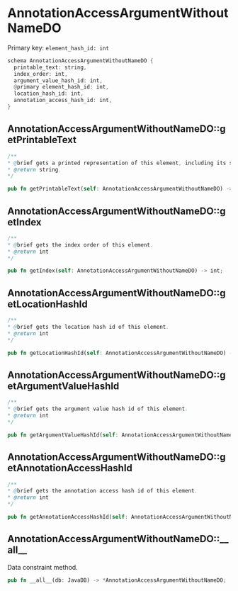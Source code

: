 # AnnotationAccessArgumentWithoutNameDO

Primary key: `element_hash_id: int`

```rust
schema AnnotationAccessArgumentWithoutNameDO {
  printable_text: string,
  index_order: int,
  argument_value_hash_id: int,
  @primary element_hash_id: int,
  location_hash_id: int,
  annotation_access_hash_id: int,
}
```
## AnnotationAccessArgumentWithoutNameDO::getPrintableText

```java
/**
* @brief gets a printed representation of this element, including its structure where applicable.
* @return string.
*/
```
```rust
pub fn getPrintableText(self: AnnotationAccessArgumentWithoutNameDO) -> string;
```
## AnnotationAccessArgumentWithoutNameDO::getIndex

```java
/**
* @brief gets the index order of this element.
* @return int
*/
```
```rust
pub fn getIndex(self: AnnotationAccessArgumentWithoutNameDO) -> int;
```
## AnnotationAccessArgumentWithoutNameDO::getLocationHashId

```java
/**
* @brief gets the location hash id of this element.
* @return int
*/
```
```rust
pub fn getLocationHashId(self: AnnotationAccessArgumentWithoutNameDO) -> int;
```
## AnnotationAccessArgumentWithoutNameDO::getArgumentValueHashId

```java
/**
* @brief gets the argument value hash id of this element.
* @return int
*/
```
```rust
pub fn getArgumentValueHashId(self: AnnotationAccessArgumentWithoutNameDO) -> int;
```
## AnnotationAccessArgumentWithoutNameDO::getAnnotationAccessHashId

```java
/**
* @brief gets the annotation access hash id of this element.
* @return int
*/
```
```rust
pub fn getAnnotationAccessHashId(self: AnnotationAccessArgumentWithoutNameDO) -> int;
```
## AnnotationAccessArgumentWithoutNameDO::\_\_all\_\_

Data constraint method.

```rust
pub fn __all__(db: JavaDB) -> *AnnotationAccessArgumentWithoutNameDO;
```
